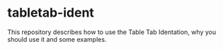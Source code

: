 # tabletab-ident
This repository describes how to use the Table Tab Identation, why you should use it and some examples.
